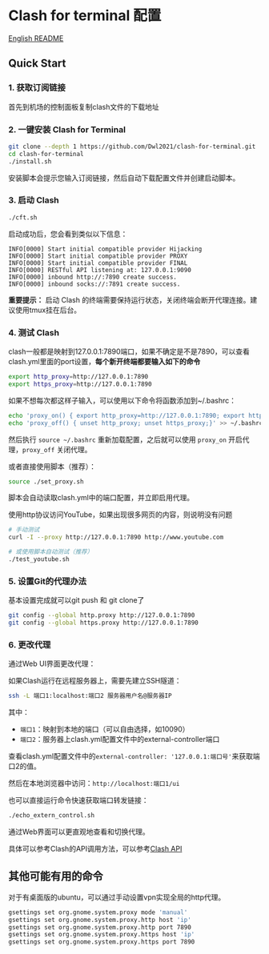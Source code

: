 

# Clash for terminal 配置

[English README](README_EN.md)

## Quick Start

### 1. 获取订阅链接

首先到机场的控制面板复制clash文件的下载地址

### 2. 一键安装 Clash for Terminal

```bash
git clone --depth 1 https://github.com/Dwl2021/clash-for-terminal.git
cd clash-for-terminal
./install.sh
```

安装脚本会提示您输入订阅链接，然后自动下载配置文件并创建启动脚本。

### 3. 启动 Clash

```bash
./cft.sh
```

启动成功后，您会看到类似以下信息：

```
INFO[0000] Start initial compatible provider Hijacking  
INFO[0000] Start initial compatible provider PROXY      
INFO[0000] Start initial compatible provider FINAL      
INFO[0000] RESTful API listening at: 127.0.0.1:9090     
INFO[0000] inbound http://:7890 create success.         
INFO[0000] inbound socks://:7891 create success.  
```

**重要提示：** 启动 Clash 的终端需要保持运行状态，关闭终端会断开代理连接。建议使用tmux挂在后台。

### 4. 测试 Clash

clash一般都是映射到127.0.0.1:7890端口，如果不确定是不是7890，可以查看clash.yml里面的port设置，**每个新开终端都要输入如下的命令**

```bash
export http_proxy=http://127.0.0.1:7890
export https_proxy=http://127.0.0.1:7890
```

如果不想每次都这样子输入，可以使用以下命令将函数添加到~/.bashrc：

```bash
echo 'proxy_on() { export http_proxy=http://127.0.0.1:7890; export https_proxy=http://127.0.0.1:7890;}' >> ~/.bashrc
echo 'proxy_off() { unset http_proxy; unset https_proxy;}' >> ~/.bashrc
```

然后执行 `source ~/.bashrc` 重新加载配置，之后就可以使用 `proxy_on` 开启代理，`proxy_off` 关闭代理。

或者直接使用脚本（推荐）：

```bash
source ./set_proxy.sh
```

脚本会自动读取clash.yml中的端口配置，并立即启用代理。

使用http协议访问YouTube，如果出现很多网页的内容，则说明没有问题

```bash
# 手动测试
curl -I --proxy http://127.0.0.1:7890 http://www.youtube.com

# 或使用脚本自动测试（推荐）
./test_youtube.sh
```

### 5. 设置Git的代理办法

基本设置完成就可以git push 和 git clone了

```bash
git config --global http.proxy http://127.0.0.1:7890
git config --global https.proxy http://127.0.0.1:7890
```

### 6. 更改代理

通过Web UI界面更改代理：

如果Clash运行在远程服务器上，需要先建立SSH隧道：

```bash
ssh -L 端口1:localhost:端口2 服务器用户名@服务器IP
```

其中：
- `端口1`：映射到本地的端口（可以自由选择，如10090）
- `端口2`：服务器上clash.yml配置文件中的external-controller端口

查看clash.yml配置文件中的`external-controller: '127.0.0.1:端口号'`来获取端口2的值。

然后在本地浏览器中访问：`http://localhost:端口1/ui`

也可以直接运行命令快速获取端口转发链接：

```bash
./echo_extern_control.sh
```

通过Web界面可以更直观地查看和切换代理。


具体可以参考Clash的API调用方法，可以参考[Clash API](https://clash.wiki/runtime/external-controller.html)


## 其他可能有用的命令
对于有桌面版的ubuntu，可以通过手动设置vpn实现全局的http代理。

```bash
gsettings set org.gnome.system.proxy mode 'manual'
gsettings set org.gnome.system.proxy.http host 'ip'
gsettings set org.gnome.system.proxy.http port 7890
gsettings set org.gnome.system.proxy.https host 'ip'
gsettings set org.gnome.system.proxy.https port 7890
```



